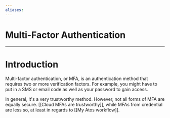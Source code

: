 ```yaml
---
aliases:
---
```

# Multi-Factor Authentication


---
# Introduction
Multi-factor authentication, or MFA, is an authentication method that requires two or more verification factors. For example, you might have to put in a SMS or email code as well as your password to gain access.

In general, it's a very trustworthy method. However, not all forms of MFA are equally secure. [[Cloud MFAs are trustworthy]], while MFAs from credential are less so, at least in regards to [[My Atos workflow]]. 